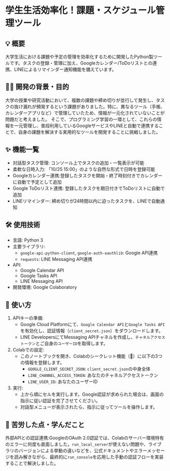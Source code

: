 # 学生生活効率化！課題・スケジュール管理ツール


## 💡 概要
大学生活における課題や予定の管理を効率化するために開発したPython製ツールです。タスクの登録・管理に加え、Googleカレンダー/ToDoリストとの連携、LINEによるリマインダー通知機能を備えています。

## 🏃‍♂️ 開発の背景・目的 
大学の授業や研究活動において、複数の課題や締め切りが並行して発生し、タスクの抜け漏れが頻発するという課題がありました。特に、異なるツール（手帳、カレンダーアプリなど）で管理していたため、情報が一元化されていないことが問題だと考えました。
そこで、プログラミング学習の一環として、これらの情報を一元管理し、普段利用しているGoogleサービスやLINEと自動で連携することで、自身の課題を解決する実用的なツールを開発することに挑戦しました。

## ✨ 機能一覧
- 対話型タスク管理: コンソール上でタスクの追加・一覧表示が可能
- 柔軟な日時入力: 「10/25 15:00」のような自然な形式で日時を登録可能
- Googleカレンダー連携:登録したタスクを開始・終了時刻付きでカレンダーに自動で予定として追加
- Google ToDoリスト連携: 登録したタスクを期日付きでToDoリストに自動で追加
- LINEリマインダー: 締め切りが24時間以内に迫ったタスクを、LINEで自動通知

## 🛠️ 使用技術
- 言語: Python 3
- 主要ライブラリ:
  - `google-api-python-client`, `google-auth-oauthlib`: Google API連携
  - `requests`: LINE Messaging API連携
- API:
  - Google Calendar API
  - Google Tasks API
  - LINE Messaging API
- 開発環境: Google Colaboratory

## 🚀 使い方
1.  APIキーの準備:
    - Google Cloud Platformにて、`Google Calendar API`と`Google Tasks API`を有効化し、認証情報（`client_secret.json`）をダウンロードします。
    - LINE DevelopersにてMessaging APIチャネルを作成し、`チャネルアクセストークン`とご自身の`ユーザーID`を取得します。
2.  Colabでの設定:
    - このノートブックを開き、Colabのシークレット機能（🔑）に以下の3つの情報を登録します。
      - `GOOGLE_CLIENT_SECRET_JSON`: `client_secret.json`の中身全体
      - `LINE_CHANNEL_ACCESS_TOKEN`: あなたのチャネルアクセストークン
      - `LINE_USER_ID`: あなたのユーザーID
3.  実行:
    - 上から順にセルを実行します。Google認証が求められた場合は、画面の指示に従い認証を完了させてください。
    - 対話型メニューが表示されたら、指示に従ってツールを操作します。

## 🔧 苦労した点・学んだこと
外部APIとの認証連携:GoogleのOAuth 2.0認証では、Colabのサーバー環境特有のエラーに何度も直面しました。`run_local_server`が使えない問題や、ライブラリのバージョンによる挙動の違いなどを、公式ドキュメントやエラーメッセージを読み解きながら、最終的に`run_console`を応用した手動の認証フローを実装することで解決しました。